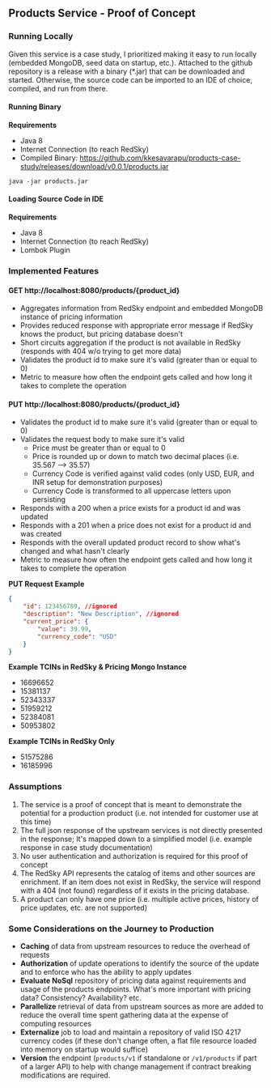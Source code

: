 ## Products Service - Proof of Concept

### Running Locally
Given this service is a case study, I prioritized making it easy to run locally (embedded MongoDB, seed data on startup, etc.). Attached to the github repository is a release with a binary (*.jar) that can be downloaded and started. Otherwise, the source code can be imported to an IDE of choice, compiled, and run from there.

#### Running Binary

**Requirements**
- Java 8
- Internet Connection (to reach RedSky)
- Compiled Binary: https://github.com/kkesavarapu/products-case-study/releases/download/v0.0.1/products.jar

```
java -jar products.jar
```

#### Loading Source Code in IDE

**Requirements**
- Java 8
- Internet Connection (to reach RedSky)
- Lombok Plugin

### Implemented Features

#### GET http://localhost:8080/products/{product_id}
- Aggregates information from RedSky endpoint and embedded MongoDB instance of pricing information
- Provides reduced response with appropriate error message if RedSky knows the product, but pricing database doesn't
- Short circuits aggregation if the product is not available in RedSky (responds with 404 w/o trying to get more data)
- Validates the product id to make sure it's valid (greater than or equal to 0)
- Metric to measure how often the endpoint gets called and how long it takes to complete the operation

#### PUT http://localhost:8080/products/{product_id}
- Validates the product id to make sure it's valid (greater than or equal to 0)
- Validates the request body to make sure it's valid
    - Price must be greater than or equal to 0
    - Price is rounded up or down to match two decimal places (i.e. 35.567 --> 35.57)
    - Currency Code is verified against valid codes (only USD, EUR, and INR setup for demonstration purposes)
    - Currency Code is transformed to all uppercase letters upon persisting
- Responds with a 200 when a price exists for a product id and was updated
- Responds with a 201 when a price does not exist for a product id and was created
- Responds with the overall updated product record to show what's changed and what hasn't clearly
- Metric to measure how often the endpoint gets called and how long it takes to complete the operation

**PUT Request Example**
```json
{
	"id": 123456789, //ignored
	"description": "New Description", //ignored
	"current_price": {
		"value": 39.99,
		"currency_code": "USD"
	}
}
```

**Example TCINs in RedSky & Pricing Mongo Instance**
- 16696652
- 15381137
- 52343337
- 51959212
- 52384081
- 50953802

**Example TCINs in RedSky Only**
- 51575286
- 16185996

### Assumptions
1. The service is a proof of concept that is meant to demonstrate the potential for a production product (i.e. not intended for customer use at this time)
2. The full json response of the upstream services is not directly presented in the response; It's mapped down to a simplified model (i.e. example response in case study documentation)
3. No user authentication and authorization is required for this proof of concept
4. The RedSky API represents the catalog of items and other sources are enrichment. If an item does not exist in RedSky, the service will respond with a 404 (not found) regardless of it exists in the pricing database.
5. A product can only have one price (i.e. multiple active prices, history of price updates, etc. are not supported)

### Some Considerations on the Journey to Production
- **Caching** of data from upstream resources to reduce the overhead of requests
- **Authorization** of update operations to identify the source of the update and to enforce who has the ability to apply updates
- **Evaluate NoSql** repository of pricing data against requirements and usage of the products endpoints. What's more important with pricing data? Consistency? Availability? etc.
- **Parallelize** retrieval of data from upstream sources as more are added to reduce the overall time spent gathering data at the expense of computing resources
- **Externalize** job to load and maintain a repository of valid ISO 4217 currency codes (if these don't change often, a flat file resource loaded into memory on startup would suffice)
- **Version** the endpoint (`products/v1` if standalone or `/v1/products` if part of a larger API) to help with change management if contract breaking modifications are required.

